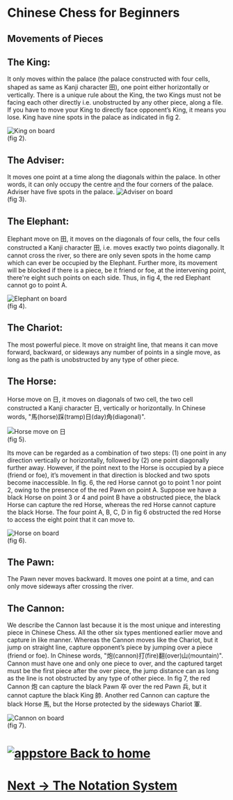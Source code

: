 # Chinese Chess for Beginners

## Movements of Pieces

The King:
------
It only moves within the palace (the palace constructed with four cells, shaped as same as Kanji character 田), one point either horizontally or vertically. There is a unique rule about the King, the two Kings must not be facing each other directly i.e. unobstructed by any other piece, along a file. If you have to move your King to directly face opponent’s King, it means you lose. King have nine spots in the palace as indicated in fig 2.

![King on board](images/King.png) <br>
(fig 2).

The Adviser:
------
It moves one point at a time along the diagonals within the palace. In other words, it can only occupy the centre and the four corners of the palace. Adviser have five spots in the palace.
![Adviser on board](images/Adviser.png) <br>
(fig 3).

The Elephant:
------
Elephant move on 田, it moves on the diagonals of four cells, the four cells constructed a Kanji character 田, i.e. moves exactly two points diagonally. It cannot cross the river, so there are only seven spots in the home camp which can ever be occupied by the Elephant. Further more, its movement will be blocked if there is a piece, be it friend or foe, at the intervening point, there're eight such points on each side. Thus, in fig 4, the red Elephant cannot go to point A.

![Elephant on board](images/Elephant.png) <br>
(fig 4).

The Chariot:
------
The most powerful piece. It move on straight line, that means it can move forward, backward, or sideways any number of points in a single move, as long as the path is unobstructed by any type of other piece.

The Horse:
------
Horse move on 日, it moves on diagonals of two cell, the two cell constructed a Kanji character 日, vertically or horizontally. In Chinese words, "馬(horse)踩(tramp)日(day)角(diagonal)".

![Horse move on 日](images/日.png) <br>
(fig 5).

Its move can be regarded as a combination of two steps:
(1) one point in any direction vertically or horizontally, followed by (2) one point diagonally further away. However, if the point next to the Horse is occupied by a piece (friend or foe), it’s movement in that direction is blocked and two spots become inaccessible. In fig. 6, the red Horse cannot go to point 1 nor point 2, owing to the presence of the red Pawn on point A. Suppose we have a black Horse on point 3 or 4 and point B have a obstructed piece, the black Horse can capture the red Horse, whereas the red Horse cannot capture the black Horse. The four point A, B, C, D in fig 6 obstructed the red Horse to access the eight point that it can move to.

![Horse on board](images/Horse.png) <br>
(fig 6).

The Pawn:
------
The Pawn never moves backward. It moves one point at a time, and can only move sideways after crossing the river.

The Cannon:
------
We describe the Cannon last because it is the most unique and interesting piece in Chinese Chess. All the other six types mentioned earlier move and capture in like manner. Whereas the Cannon moves like the Chariot, but it jump on straight line, capture opponent’s piece by jumping over a piece (friend or foe). In Chinese words, "炮(cannon)打(fire)翻(over)山(mountain)". Cannon must have one and only one piece to over, and the captured target must be the first piece after the over piece, the jump distance can as long as the line is not obstructed by any type of other piece.  In fig 7, the red Cannon 炮 can capture the black Pawn 卒 over the red Pawn 兵, but it cannot capture the black King 帥. Another red Cannon can capture the black Horse 馬, but the Horse protected by the sideways Chariot 軍.

![Cannon on board](images/Cannon.png) <br>
(fig 7).

# [![appstore](images/home-icon.jpg) Back to home](README.md)
# [ Next -> The Notation System](notation.md)

